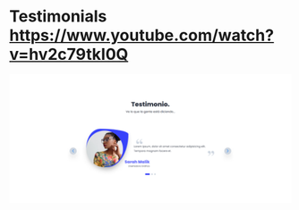 # Testimonials https://www.youtube.com/watch?v=hv2c79tkI0Q
<p align="center">
  <img src="preview.png" alt="preview del proyecto"  width="1600">
</p>